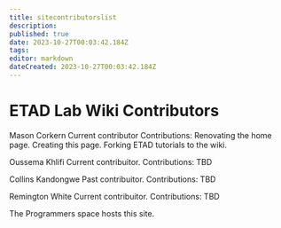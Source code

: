 ```yaml
---
title: sitecontributorslist
description: 
published: true
date: 2023-10-27T00:03:42.184Z
tags: 
editor: markdown
dateCreated: 2023-10-27T00:03:42.184Z
---
```


# ETAD Lab Wiki Contributors 

Mason Corkern
Current contributor
Contributions:
Renovating the home page.
Creating this page.
Forking ETAD tutorials to the wiki.

Oussema Khlifi
Current contribuitor. 
Contributions:
TBD

Collins Kandongwe
Past contribuitor.
Contributions:
TBD

Remington White
Current contribuitor.
Contributions:
TBD

The Programmers space hosts this site. 